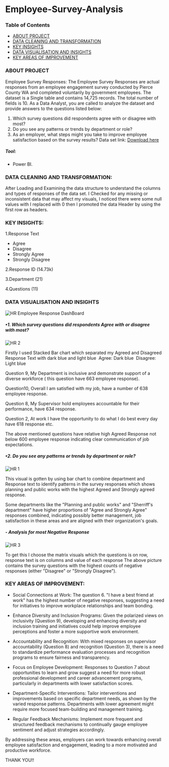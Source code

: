 # Employee-Survey-Analysis

### Table of Contents
- [ABOUT PROJECT](#about-project)
- [DATA CLEANING AND TRANSFORMATION](#data-cleaning-and-transformation)
- [KEY INSIGHTS](#key-insights)
- [DATA VISUALISATION AND INSIGHTS](#data=visualisation-and-insghts)
- [KEY AREAS OF IMPROVEMENT](#key-areas-of-improvement)

### ABOUT PROJECT
Employee Survey Responses:
The Employee Survey Responses are actual responses from an employee engagement survey conducted by Pierce County WA and completed voluntarily by government employees. The dataset is a Single table and contains 14,725 records. The total number of fields is 10. As a Data Analyst, you are called to analyze the dataset and provide answers to the questions listed below:

1. Which survey questions did respondents agree with or disagree with most?
2. Do you see any patterns or trends by department or role?
3. As an employer, what steps might you take to improve employee satisfaction based on the survey results?
Data set link: [Download here](https://docs.google.com/spreadsheets/d/1nbhfp2ModgqDAPveYQG9CknRw2PYJQxbOTs3xSKOB)

##### Tool:
- Power BI.
 
### DATA CLEANING AND TRANSFORMATION:
After Loading and Examining the data structure to understand the columns and types of responses of the data set. I Checked for any missing or inconsistent data that may affect my visuals, I noticed there were some null values with I replaced with 0 then I promoted the data Header by using the first row as headers.
### KEY INSIGHTS:

1.Response Text

- Agree
- Disagree
- Strongly Agree
- Strongly Disagree
  
2.Response ID (14.73k)

3.Department (21)

4.Questions (11)

### DATA VISUALISATION AND INSIGHTS


![HR Employee Response DashBoard](https://github.com/confilovydovy/Employee-Survey-Analysis/assets/7013375/bf5f7b4a-b996-4235-b034-423cd5383a19)


##### •1. Which survey questions did respondents Agree with or disagree with most?

![HR 2](https://github.com/confilovydovy/Employee-Survey-Analysis/assets/7013375/b2845726-dd0c-4814-b0ea-00e1af44807e)


Firstly I used Stacked Bar chart which separated my Agreed and Disagreed Response Text with dark blue and light blue
 Agree: Dark blue
 Disagree: Light blue
 
Question 9, My Department is inclusive and demonstrate support of a diverse workforce ( this question have 663 employee response).

Question10, Overall I am satisfied with my job, have a number of 638 employee response.

Question 8, My Supervisor hold employees accountable for their performance, have 634 response.

Question 2, At work I have the opportunity to do what I do best every day have 618 response etc.

The above mentioned questions have relative high Agreed Response not below 600 employee response indicating clear communication of job expectations.

##### •2. Do you see any patterns or trends by department or role?

![HR 1](https://github.com/confilovydovy/Employee-Survey-Analysis/assets/7013375/56392547-8e86-431f-b1e9-a529be02c066)


This visual is gotten by using bar chart to combine department and Response text to identify patterns in the survey responses which shows planning and public works with the highest Agreed and Strongly agreed response.

Some departments like the "Planning and public works" and "Sherriff's department" have higher proportions of "Agree and Strongly Agree" responses combined, indicating possibly better management, job satisfaction in these areas and are aligned with their organization's goals.

##### - Analysis for most Negative Response


![HR 3](https://github.com/confilovydovy/Employee-Survey-Analysis/assets/7013375/b11b6362-6c0f-40ee-9881-19919f5d0e6f)


To get this I choose the matrix visuals which the questions is on row, response text is on columns and value of each response
The above picture contains the survey questions with the highest counts of negative responses (either "Disagree" or "Strongly Disagree").

### KEY AREAS OF IMPROVEMENT:

- Social Connections at Work: The question 6. "I have a best friend at work" has the highest number of negative responses, suggesting a need for initiatives to improve workplace relationships and team bonding.

- Enhance Diversity and Inclusion Programs: Given the polarized views on inclusivity (Question 9), developing and enhancing diversity and inclusion training and initiatives could help improve employee perceptions and foster a more supportive work environment.

- Accountability and Recognition: With mixed responses on supervisor accountability (Question 8) and recognition (Question 3), there is a need to standardize performance evaluation processes and recognition programs to ensure fairness and transparency.

- Focus on Employee Development: Responses to Question 7 about opportunities to learn and grow suggest a need for more robust professional development and career advancement programs, particularly in departments with lower satisfaction scores.

- Department-Specific Interventions: Tailor interventions and improvements based on specific department needs, as shown by the varied response patterns. Departments with lower agreement might require more focused team-building and management training.

- Regular Feedback Mechanisms: Implement more frequent and structured feedback mechanisms to continually gauge employee sentiment and adjust strategies accordingly.
  
By addressing these areas, employers can work towards enhancing overall employee satisfaction and engagement, leading to a more motivated and productive workforce.


THANK YOU!!
